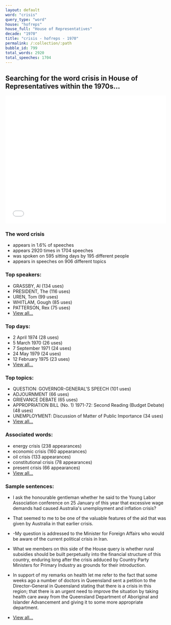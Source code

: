 ```yaml
---
layout: default
word: "crisis"
query_type: "word"
house: "hofreps"
house_full: "House of Representatives"
decade: "1970"
title: "crisis - hofreps - 1970"
permalink: /:collection/:path
bubble_id: 799
total_words: 2920
total_speeches: 1704
---
```



## Searching for the word **crisis** in House of Representatives within the 1970s...

<iframe width="100%" height="400" frameborder="0" scrolling="no" src="//plot.ly/~wragge/799.embed"></iframe>

### The word **crisis**

* appears in 1.6% of speeches
* appears 2920 times in 1704 speeches
* was spoken on 595 sitting days by 195 different people
* appears in speeches on 906 different topics

### Top speakers:

* GRASSBY, Al (134 uses)
* PRESIDENT, The (116 uses)
* UREN, Tom (99 uses)
* WHITLAM, Gough (85 uses)
* PATTERSON, Rex (75 uses)
* [View all...](speakers/)


### Top days:

* 2 April 1974 (28 uses)
* 5 March 1970 (26 uses)
* 7 September 1971 (24 uses)
* 24 May 1979 (24 uses)
* 12 February 1975 (23 uses)
* [View all...](days/)


### Top topics:

* QUESTION: GOVERNOR-GENERAL'S SPEECH (101 uses)
* ADJOURNMENT (66 uses)
* GRIEVANCE DEBATE (65 uses)
* APPROPRIATION BILL (No. 1) 1971-72: Second Reading (Budget Debate) (48 uses)
* UNEMPLOYMENT: Discussion of Matter of Public Importance (34 uses)
* [View all...](topics/)


### Associated words:

* energy crisis (238 appearances)
* economic crisis (160 appearances)
* oil crisis (133 appearances)
* constitutional crisis (78 appearances)
* present crisis (66 appearances)
* [View all...](collocations/)


### Sample sentences:

* I ask the honourable gentleman whether he said to the Young Labor Association conference on 25 January of this year that excessive wage demands had caused Australia's unemployment and inflation <span class="highlight">crisis</span>?

* That seemed to me to be one of the valuable features of the aid that was given by Australia in that earlier <span class="highlight">crisis</span>.

* -My question is addressed to the Minister for Foreign Affairs who would be aware of the current political <span class="highlight">crisis</span> in Iran.

* What we members on this side of the House query is whether rural subsidies should be built perpetually into the financial structure of this country, enduring long after the <span class="highlight">crisis</span> adduced by Country Party Ministers for Primary Industry as grounds for their introduction.

* In support of my remarks on health let me refer to the fact that some weeks ago a number of doctors in Queensland sent a petition to the Director-General in Queensland stating that there is a <span class="highlight">crisis</span> in this region; that there is an urgent need to improve the situation by taking health care away from the Queensland Department of Aboriginal and Islander Advancement and giving it to some more appropriate department.

* [View all...](contexts/)
